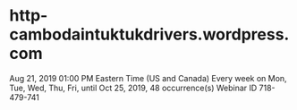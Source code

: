 # http-cambodaintuktukdrivers.wordpress.com
Aug 21, 2019 01:00 PM  Eastern Time (US and Canada)  Every week on Mon, Tue, Wed, Thu, Fri, until Oct 25, 2019, 48 occurrence(s)  Webinar ID 718-479-741

